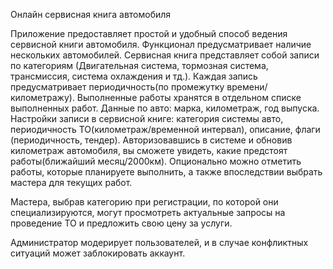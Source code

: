 Онлайн сервисная книга автомобиля

Приложение предоставляет простой и удобный способ ведения сервисной книги автомобиля.
Функционал предусматривает наличие нескольких автомобилей.
Сервисная книга представляет собой записи по категориям
(Двигательная система, тормозная система, трансмиссия, система охлаждения и тд.).
Каждая запись предусматривает периодичность(по промежутку времени/километражу).
Выполненные работы хранятся в отдельном списке выполненных работ.
Данные по авто: марка, километраж, год выпуска.
Настройки записи в сервисной книге: категория системы авто, 
периодичность ТО(километраж/временной интервал), описание, флаги (периодичность, тендер). 
Авторизовавшись в системе и обновив километраж автомобиля, вы сможете увидеть, какие предстоят работы(ближайший месяц/2000км).
Опционально можно отметить работы, которые планируете выполнить, а также впоследствии выбрать мастера для текущих работ.

Мастера, выбрав категорию при регистрации, по которой они специализируются,
могут просмотреть актуальные запросы на проведение ТО и предложить свою цену за услуги.

Администратор модерирует пользователей, и в случае конфликтных ситуаций может заблокировать аккаунт.